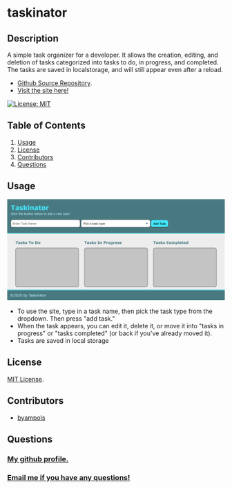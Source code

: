 # taskinator

## Description
A simple task organizer for a developer. It allows the creation, editing, and deletion of tasks categorized into tasks to do, in progress, and completed. The tasks are saved in localstorage, and will still appear even after a reload.

* [Github Source Repository](https://github.com/byampols/taskinator).
* [Visit the site here!](https://byampols.github.io/taskinator/)

[![License: MIT](https://img.shields.io/badge/License-MIT-yellow.svg)](https://opensource.org/licenses/MIT)

## Table of Contents
1. [Usage](#usage)
2. [License](#license)
3. [Contributors](#contributors)
4. [Questions](#questions)

## Usage

![Taskinator](/assets/images/taskinator.jpg)

* To use the site, type in a task name, then pick the task type from the dropdown. Then press "add task."
* When the task appears, you can edit it, delete it, or move it into "tasks in progress" or "tasks completed" (or back if you've already moved it).
* Tasks are saved in local storage

## License
[MIT License](https://opensource.org/licenses/MIT).

## Contributors
* [byampols](https://github.com/byampols)

## Questions
### [My github profile.](https://github.com/byampols)
### [Email me if you have any questions!](byampols@alumni.cmu.edu)
